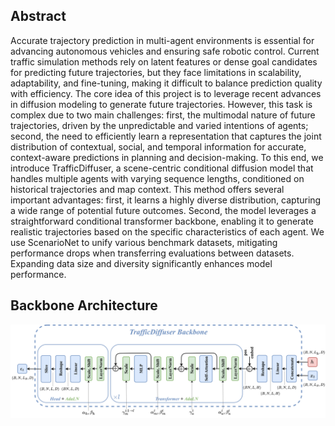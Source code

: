 ## Abstract

Accurate trajectory prediction in multi-agent environments is essential for advancing autonomous vehicles and ensuring safe robotic control. Current traffic simulation methods rely on latent features or dense goal candidates for predicting future trajectories, but they face limitations in scalability, adaptability, and fine-tuning, making it difficult to balance prediction quality with efficiency. The core idea of this project is to leverage recent advances in diffusion modeling to generate future trajectories. However, this task is complex due to two main challenges: first, the multimodal nature of future trajectories, driven by the unpredictable and varied intentions of agents; second, the need to efficiently learn a representation that captures the joint distribution of contextual, social, and temporal information for accurate, context-aware predictions in planning and decision-making. To this end, we introduce TrafficDiffuser, a scene-centric conditional diffusion model that handles multiple agents with varying sequence lengths, conditioned on historical trajectories and map context. This method offers several important advantages: first, it learns a highly diverse distribution, capturing a wide range of potential future outcomes. Second, the model leverages a straightforward conditional transformer backbone, enabling it to generate realistic trajectories based on the specific characteristics of each agent. We use ScenarioNet to unify various benchmark datasets, mitigating performance drops when transferring evaluations between datasets.  Expanding data size and diversity significantly enhances model performance.


## Backbone Architecture
![TrafficDiffuser diffusion backbone](assets/Backbone.png)